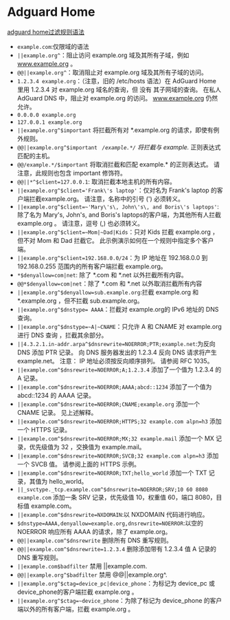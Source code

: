 # **Adguard Home**
[adguard home过滤规则语法](https://adguard-dns.io/kb/zh-CN/general/dns-filtering-syntax/#adblock-style-syntax)
* ```example.com```:仅限域的语法
* ```||example.org^```：阻止访问 example.org 域及其所有子域，例如 www.example.org 。
* ```@@||example.org^```：取消阻止对 example.org 域及其所有子域的访问。
* ```1.2.3.4 example.org```：（注意，旧的 /etc/hosts 语法）在 AdGuard Home 里用 1.2.3.4 对 example.org 域名的查询，但 没有 其子网域的查询。 在私人 AdGuard DNS 中，阻止对 example.org 的访问。 www.example.org 仍然允许。
* ```0.0.0.0 example.org```
* ```127.0.0.1 example.org```
* ```||example.org^$important``` 将拦截所有对 *.example.org 的请求，即使有例外规则。
* ```@@||example.org^$important```
*``` /example.*/``` 将拦截与 example.* 正则表达式匹配的主机。
* ```@@/example.*/$important``` 将取消拦截和匹配 example.\* 的正则表达式。 请注意，此规则也包含 important 修饰符。
* ```@@||*^$client=127.0.0.1```: 取消拦截本地主机的所有内容。
* ```||example.org^$client='Frank\'s laptop'```：仅对名为 Frank's laptop 的客户端拦截example.org。 请注意，名称中的引号 (') 必须转义。
* ```||example.org^$client=~'Mary\'s\, John\'s\, and Boris\'s laptops'```: 除了名为 Mary's, John's, and Boris's laptops的客户端，为其他所有人拦截 example.org 。 请注意，逗号 (,) 也必须转义。
* ```||example.org^$client=~Mom|~Dad|Kids```：只对 Kids 拦截 example.org ，但不对 Mom 和 Dad 拦截它。 此示例演示如何在一个规则中指定多个客户端。
* ```||example.org^$client=192.168.0.0/24```：为 IP 地址在 192.168.0.0 到 192.168.0.255 范围内的所有客户端拦截 example.org。
* ```*$denyallow=com|net```: 除了 *.com 和 *.net 以外拦截所有内容。
* ```@@*$denyallow=com|net```：除了 *.com 和 *.net 以外取消拦截所有内容
* ```||example.org^$denyallow=sub.example.org```:拦截 example.org 和 *.example.org ，但不拦截 sub.example.org。
* ```||example.org^$dnstype= AAAA```：拦截对 example.org的 IPv6 地址的 DNS 查询。
* ```||example.org^$dnstype=~A|~CNAME```：只允许 A 和 CNAME 对 example.org 进行 DNS 查询 ，拦截其余部分。
* ```||4.3.2.1.in-addr.arpa^$dnsrewrite=NOERROR;PTR;example.net```:为反向 DNS 添加 PTR 记录。 向 DNS 服务器发出的 1.2.3.4 反向 DNS 请求将产生 example.net。
注意： IP 地址必须按反向顺序排列。 请参阅 RFC 1035。
* ```||example.com^$dnsrewrite=NOERROR;A;1.2.3.4``` 添加了一个值为 1.2.3.4 的 A 记录。
* ```||example.com^$dnsrewrite=NOERROR;AAAA;abcd::1234``` 添加了一个值为 abcd::1234 的 AAAA 记录。
* ```||example.com^$dnsrewrite=NOERROR;CNAME;example.org``` 添加一个 CNAME 记录。 见上述解释。
* ```||example.com^$dnsrewrite=NOERROR;HTTPS;32 example.com alpn=h3``` 添加一个 HTTPS 记录。
* ```||example.com^$dnsrewrite=NOERROR;MX;32 example.mail``` 添加一个 MX 记录，优先级值为 32 ，交换值为 example.mail。
* ```||example.com^$dnsrewrite=NOERROR;SVCB;32 example.com alpn=h3``` 添加一个 SVCB 值。 请参阅上面的 HTTPS 示例。
* ```||example.com^$dnsrewrite=NOERROR;TXT;hello_world``` 添加一个 TXT 记录，其值为 hello_world。
* ```||_svctype._tcp.example.com^$dnsrewrite=NOERROR;SRV;10 60 8080 example.com``` 添加一条 SRV 记录，优先级值 10，权重值 60，端口 8080，目标值 example.com。
* ```||example.com^$dnsrewrite=NXDOMAIN```:以 NXDOMAIN 代码进行响应。
* ```$dnstype=AAAA,denyallow=example.org,dnsrewrite=NOERROR```:以空的 NOERROR 响应所有 AAAA 的请求，除了 example.org。
* ```@@||example.com^$dnsrewrite``` 删除所有 DNS 重写规则。
* ```@@||example.com^$dnsrewrite=1.2.3.4``` 删除添加带有 1.2.3.4 值 A 记录的 DNS 重写规则。
* ```||example.com$badfilter``` 禁用 ||example.com.
* ```@@||example.org^$badfilter``` 禁用 @@||example.org^.
* ```||example.org^$ctag=device_pc|device_phone```：为标记为 device_pc 或 device_phone的客户端拦截 example.org 。
* ```||example.org^$ctag=~device_phone```：为除了标记为 device_phone 的客户端以外的所有客户端，拦截 example.org 。

